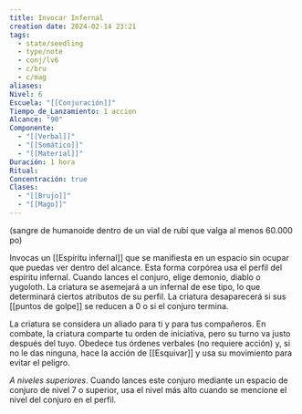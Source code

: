 ```yaml
---
title: Invocar Infernal
creation date: 2024-02-14 23:21
tags:
  - state/seedling
  - type/note
  - conj/lv6
  - c/bru
  - c/mag
aliases: 
Nivel: 6
Escuela: "[[Conjuración]]"
Tiempo_de_Lanzamiento: 1 accion
Alcance: "90"
Componente:
  - "[[Verbal]]"
  - "[[Somático]]"
  - "[[Material]]"
Duración: 1 hora
Ritual: 
Concentración: true
Clases:
  - "[[Brujo]]"
  - "[[Mago]]"
---
```

(sangre de humanoide dentro de un vial de rubí que valga al menos 60.000 po)

Invocas un [[Espíritu infernal]] que se manifiesta en un espacio sin ocupar que puedas ver dentro del
alcance. Esta forma corpórea usa el perfil del espíritu infernal. Cuando lances el conjuro, elige
demonio, diablo o yugoloth. La criatura se asemejará a un infernal de ese tipo, lo que determinará
ciertos atributos de su perfil. La criatura desaparecerá si sus [[puntos de golpe]] se reducen a 0 o si el conjuro termina.

La criatura se considera un aliado para ti y para tus compañeros. En combate, la criatura comparte tu orden de iniciativa, pero su turno va justo después del tuyo. Obedece tus órdenes verbales (no requiere acción) y, si no le das ninguna, hace la acción de [[Esquivar]] y usa su movimiento para evitar el peligro.

*A niveles superiores*. Cuando lances este conjuro mediante un espacio de conjuro de nivel 7 o
superior, usa el nivel más alto cuando se mencione el nivel del conjuro en el perfil.
